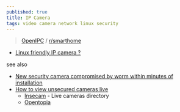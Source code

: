 ```yaml
---
published: true
title: IP Camera
tags: video camera network linux security
---
```

> [OpenIPC](https://openipc.org/) / [r/smarthome](https://www.reddit.com/r/smarthome/comments/n1syhu/openipc_opensource_linuxbased_firmware_for_ip/)

- [Linux friendly IP camera ?](https://www.reddit.com/r/linuxquestions/comments/nqnlgr/linux_friendly_ip_camera/)

see also
- [New security camera compromised by worm within minutes of installation](https://news.ycombinator.com/item?id=12985974)
- [How to view unsecured cameras live ](https://learncctv.com/how-to-view-unsecured-cameras/)
	- [Insecam](http://insecam.org/) - Live cameras directory
    - [Opentopia](http://www.opentopia.com/)
	
